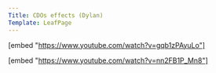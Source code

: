 ```yaml
---
Title: CDOs effects (Dylan)
Template: LeafPage
---
```

[embed "https://www.youtube.com/watch?v=gqb1zPAyuLo"]


[embed "https://www.youtube.com/watch?v=nn2FB1P_Mn8"]
